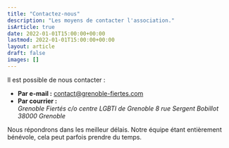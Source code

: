 ```yaml
---
title: "Contactez-nous"
description: "Les moyens de contacter l'association."
isArticle: true
date: 2022-01-01T15:00:00+00:00
lastmod: 2022-01-01T15:00:00+00:00
layout: article
draft: false
images: []
---
```


Il est possible de nous contacter :

- **Par e-mail :** <contact@grenoble-fiertes.com>
- **Par courrier :**
  <address>Grenoble Fiertés
  c/o centre LGBTI de Grenoble
  8 rue Sergent Bobillot
  38000 Grenoble</address>

Nous répondrons dans les meilleur délais. Notre équipe
étant entièrement bénévole, cela peut parfois prendre du temps.
